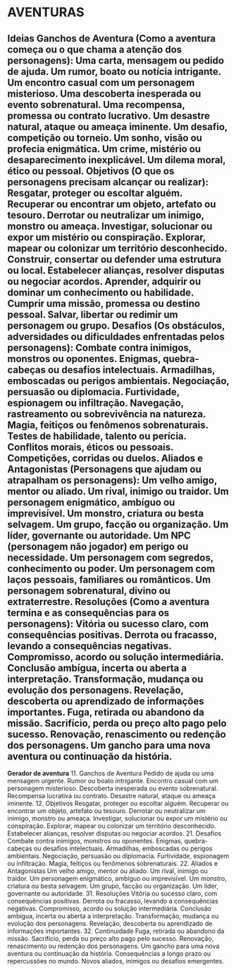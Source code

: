 # AVENTURAS

**Ideias**
    Ganchos de Aventura (Como a aventura começa ou o que chama a atenção dos personagens):
        Uma carta, mensagem ou pedido de ajuda.
        Um rumor, boato ou notícia intrigante.
        Um encontro casual com um personagem misterioso.
        Uma descoberta inesperada ou evento sobrenatural.
        Uma recompensa, promessa ou contrato lucrativo.
        Um desastre natural, ataque ou ameaça iminente.
        Um desafio, competição ou torneio.
        Um sonho, visão ou profecia enigmática.
        Um crime, mistério ou desaparecimento inexplicável.
        Um dilema moral, ético ou pessoal.
        Objetivos (O que os personagens precisam alcançar ou realizar):
        Resgatar, proteger ou escoltar alguém.
        Recuperar ou encontrar um objeto, artefato ou tesouro.
        Derrotar ou neutralizar um inimigo, monstro ou ameaça.
        Investigar, solucionar ou expor um mistério ou conspiração.
        Explorar, mapear ou colonizar um território desconhecido.
        Construir, consertar ou defender uma estrutura ou local.
        Estabelecer alianças, resolver disputas ou negociar acordos.
        Aprender, adquirir ou dominar um conhecimento ou habilidade.
        Cumprir uma missão, promessa ou destino pessoal.
        Salvar, libertar ou redimir um personagem ou grupo.
    Desafios (Os obstáculos, adversidades ou dificuldades enfrentadas pelos personagens):
        Combate contra inimigos, monstros ou oponentes.
        Enigmas, quebra-cabeças ou desafios intelectuais.
        Armadilhas, emboscadas ou perigos ambientais.
        Negociação, persuasão ou diplomacia.
        Furtividade, espionagem ou infiltração.
        Navegação, rastreamento ou sobrevivência na natureza.
        Magia, feitiços ou fenômenos sobrenaturais.
        Testes de habilidade, talento ou perícia.
        Conflitos morais, éticos ou pessoais.
        Competições, corridas ou duelos.
    Aliados e Antagonistas (Personagens que ajudam ou atrapalham os personagens):
        Um velho amigo, mentor ou aliado.
        Um rival, inimigo ou traidor.
        Um personagem enigmático, ambíguo ou imprevisível.
        Um monstro, criatura ou besta selvagem.
        Um grupo, facção ou organização.
        Um líder, governante ou autoridade.
        Um NPC (personagem não jogador) em perigo ou necessidade.
        Um personagem com segredos, conhecimento ou poder.
        Um personagem com laços pessoais, familiares ou românticos.
        Um personagem sobrenatural, divino ou extraterrestre.
    Resoluções (Como a aventura termina e as consequências para os personagens):
        Vitória ou sucesso claro, com consequências positivas.
        Derrota ou fracasso, levando a consequências negativas.
        Compromisso, acordo ou solução intermediária.
        Conclusão ambígua, incerta ou aberta a interpretação.
        Transformação, mudança ou evolução dos personagens.
        Revelação, descoberta ou aprendizado de informações importantes.
        Fuga, retirada ou abandono da missão.
        Sacrifício, perda ou preço alto pago pelo sucesso.
        Renovação, renascimento ou redenção dos personagens.
        Um gancho para uma nova aventura ou continuação da história.
---------------------------------------------------------------------------------

**Gerador de aventura**
    11. Ganchos de Aventura
        Pedido de ajuda ou uma mensagem urgente.
        Rumor ou boato intrigante.
        Encontro casual com um personagem misterioso.
        Descoberta inesperada ou evento sobrenatural.
        Recompensa lucrativa ou contrato.
        Desastre natural, ataque ou ameaça iminente.
    12. Objetivos
        Resgatar, proteger ou escoltar alguém.
        Recuperar ou encontrar um objeto, artefato ou tesouro.
        Derrotar ou neutralizar um inimigo, monstro ou ameaça.
        Investigar, solucionar ou expor um mistério ou conspiração.
        Explorar, mapear ou colonizar um território desconhecido.
        Estabelecer alianças, resolver disputas ou negociar acordos.
    21. Desafios
        Combate contra inimigos, monstros ou oponentes.
        Enigmas, quebra-cabeças ou desafios intelectuais.
        Armadilhas, emboscadas ou perigos ambientais.
        Negociação, persuasão ou diplomacia.
        Furtividade, espionagem ou infiltração.
        Magia, feitiços ou fenômenos sobrenaturais.
    22. Aliados e Antagonistas
        Um velho amigo, mentor ou aliado.
        Um rival, inimigo ou traidor.
        Um personagem enigmático, ambíguo ou imprevisível.
        Um monstro, criatura ou besta selvagem.
        Um grupo, facção ou organização.
        Um líder, governante ou autoridade.
    31. Resoluções
        Vitória ou sucesso claro, com consequências positivas.
        Derrota ou fracasso, levando a consequências negativas.
        Compromisso, acordo ou solução intermediária.
        Conclusão ambígua, incerta ou aberta a interpretação.
        Transformação, mudança ou evolução dos personagens.
        Revelação, descoberta ou aprendizado de informações importantes.
    32. Continuidade
        Fuga, retirada ou abandono da missão.
        Sacrifício, perda ou preço alto pago pelo sucesso.
        Renovação, renascimento ou redenção dos personagens.
        Um gancho para uma nova aventura ou continuação da história.
        Consequências a longo prazo ou repercussões no mundo.
        Novos aliados, inimigos ou desafios emergentes.